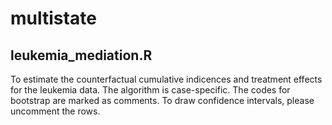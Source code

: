# multistate

## leukemia_mediation.R
To estimate the counterfactual cumulative indicences and treatment effects for the leukemia data.
The algorithm is case-specific.
The codes for bootstrap are marked as comments. To draw confidence intervals, please uncomment the rows.
